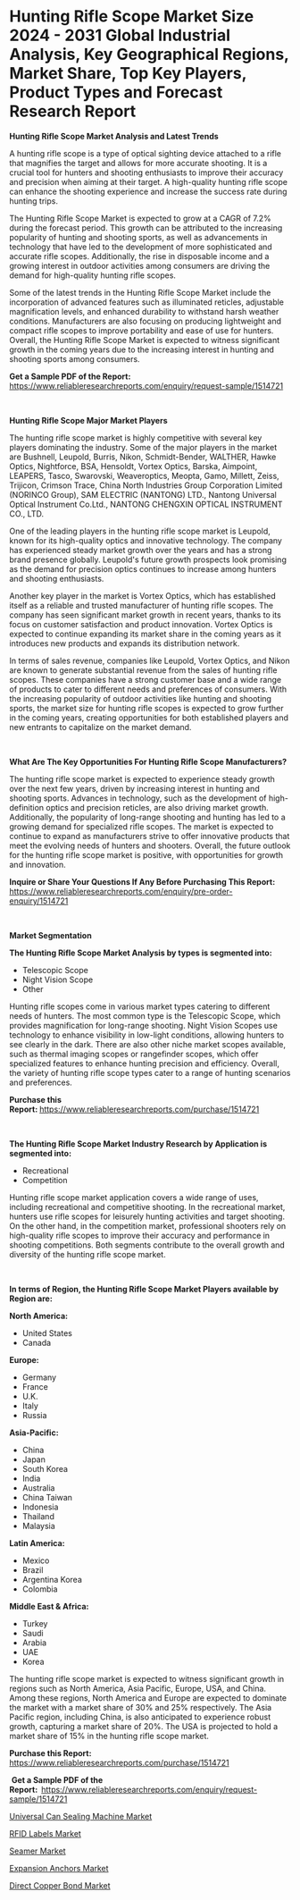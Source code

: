 <p><h1>Hunting Rifle Scope Market Size 2024 - 2031 Global Industrial Analysis, Key Geographical Regions, Market Share, Top Key Players, Product Types and Forecast Research Report</h1></p><p><strong>Hunting Rifle Scope Market Analysis and Latest Trends</strong></p>
<p><p>A hunting rifle scope is a type of optical sighting device attached to a rifle that magnifies the target and allows for more accurate shooting. It is a crucial tool for hunters and shooting enthusiasts to improve their accuracy and precision when aiming at their target. A high-quality hunting rifle scope can enhance the shooting experience and increase the success rate during hunting trips.</p><p>The Hunting Rifle Scope Market is expected to grow at a CAGR of 7.2% during the forecast period. This growth can be attributed to the increasing popularity of hunting and shooting sports, as well as advancements in technology that have led to the development of more sophisticated and accurate rifle scopes. Additionally, the rise in disposable income and a growing interest in outdoor activities among consumers are driving the demand for high-quality hunting rifle scopes.</p><p>Some of the latest trends in the Hunting Rifle Scope Market include the incorporation of advanced features such as illuminated reticles, adjustable magnification levels, and enhanced durability to withstand harsh weather conditions. Manufacturers are also focusing on producing lightweight and compact rifle scopes to improve portability and ease of use for hunters. Overall, the Hunting Rifle Scope Market is expected to witness significant growth in the coming years due to the increasing interest in hunting and shooting sports among consumers.</p></p>
<p><strong>Get a Sample PDF of the Report:&nbsp;</strong> <a href="https://www.reliableresearchreports.com/enquiry/request-sample/1514721">https://www.reliableresearchreports.com/enquiry/request-sample/1514721</a></p>
<p>&nbsp;</p>
<p><strong>Hunting Rifle Scope Major Market Players</strong></p>
<p><p>The hunting rifle scope market is highly competitive with several key players dominating the industry. Some of the major players in the market are Bushnell, Leupold, Burris, Nikon, Schmidt-Bender, WALTHER, Hawke Optics, Nightforce, BSA, Hensoldt, Vortex Optics, Barska, Aimpoint, LEAPERS, Tasco, Swarovski, Weaveroptics, Meopta, Gamo, Millett, Zeiss, Trijicon, Crimson Trace, China North Industries Group Corporation Limited (NORINCO Group), SAM ELECTRIC (NANTONG) LTD., Nantong Universal Optical Instrument Co.Ltd., NANTONG CHENGXIN OPTICAL INSTRUMENT CO., LTD.</p><p>One of the leading players in the hunting rifle scope market is Leupold, known for its high-quality optics and innovative technology. The company has experienced steady market growth over the years and has a strong brand presence globally. Leupold's future growth prospects look promising as the demand for precision optics continues to increase among hunters and shooting enthusiasts.</p><p>Another key player in the market is Vortex Optics, which has established itself as a reliable and trusted manufacturer of hunting rifle scopes. The company has seen significant market growth in recent years, thanks to its focus on customer satisfaction and product innovation. Vortex Optics is expected to continue expanding its market share in the coming years as it introduces new products and expands its distribution network.</p><p>In terms of sales revenue, companies like Leupold, Vortex Optics, and Nikon are known to generate substantial revenue from the sales of hunting rifle scopes. These companies have a strong customer base and a wide range of products to cater to different needs and preferences of consumers. With the increasing popularity of outdoor activities like hunting and shooting sports, the market size for hunting rifle scopes is expected to grow further in the coming years, creating opportunities for both established players and new entrants to capitalize on the market demand.</p></p>
<p>&nbsp;</p>
<p><strong>What Are The Key Opportunities For Hunting Rifle Scope Manufacturers?</strong></p>
<p><p>The hunting rifle scope market is expected to experience steady growth over the next few years, driven by increasing interest in hunting and shooting sports. Advances in technology, such as the development of high-definition optics and precision reticles, are also driving market growth. Additionally, the popularity of long-range shooting and hunting has led to a growing demand for specialized rifle scopes. The market is expected to continue to expand as manufacturers strive to offer innovative products that meet the evolving needs of hunters and shooters. Overall, the future outlook for the hunting rifle scope market is positive, with opportunities for growth and innovation.</p></p>
<p><strong>Inquire or Share Your Questions If Any Before Purchasing This Report:</strong> <a href="https://www.reliableresearchreports.com/enquiry/pre-order-enquiry/1514721">https://www.reliableresearchreports.com/enquiry/pre-order-enquiry/1514721</a></p>
<p>&nbsp;</p>
<p><strong>Market Segmentation</strong></p>
<p><strong>The Hunting Rifle Scope Market Analysis by types is segmented into:</strong></p>
<p><ul><li>Telescopic Scope</li><li>Night Vision Scope</li><li>Other</li></ul></p>
<p><p>Hunting rifle scopes come in various market types catering to different needs of hunters. The most common type is the Telescopic Scope, which provides magnification for long-range shooting. Night Vision Scopes use technology to enhance visibility in low-light conditions, allowing hunters to see clearly in the dark. There are also other niche market scopes available, such as thermal imaging scopes or rangefinder scopes, which offer specialized features to enhance hunting precision and efficiency. Overall, the variety of hunting rifle scope types cater to a range of hunting scenarios and preferences.</p></p>
<p><strong>Purchase this Report:&nbsp;</strong><a href="https://www.reliableresearchreports.com/purchase/1514721">https://www.reliableresearchreports.com/purchase/1514721</a></p>
<p>&nbsp;</p>
<p><strong>The Hunting Rifle Scope Market Industry Research by Application is segmented into:</strong></p>
<p><ul><li>Recreational</li><li>Competition</li></ul></p>
<p><p>Hunting rifle scope market application covers a wide range of uses, including recreational and competitive shooting. In the recreational market, hunters use rifle scopes for leisurely hunting activities and target shooting. On the other hand, in the competition market, professional shooters rely on high-quality rifle scopes to improve their accuracy and performance in shooting competitions. Both segments contribute to the overall growth and diversity of the hunting rifle scope market.</p></p>
<p>&nbsp;</p>
<p><strong>In terms of Region, the Hunting Rifle Scope Market Players available by Region are:</strong></p>
<p>
    <p> <strong> North America: </strong>
        <ul>
            <li>United States</li>
            <li>Canada</li>
        </ul>
        </p> 
    <p> <strong> Europe: </strong>
        <ul>
            <li>Germany</li>
            <li>France</li>
            <li>U.K.</li>
            <li>Italy</li>
            <li>Russia</li>
        </ul>
        </p> 
    <p> <strong> Asia-Pacific: </strong>
        <ul>
            <li>China</li>
            <li>Japan</li>
            <li>South Korea</li>
            <li>India</li>
            <li>Australia</li>
            <li>China Taiwan</li>
            <li>Indonesia</li>
            <li>Thailand</li>
            <li>Malaysia</li>
        </ul>
        </p> 
    <p> <strong> Latin America: </strong>
        <ul>
            <li>Mexico</li>
            <li>Brazil</li>
            <li>Argentina Korea</li>
            <li>Colombia</li>
        </ul>
        </p> 
    <p> <strong> Middle East & Africa: </strong>
        <ul>
            <li>Turkey</li>
            <li>Saudi</li>
            <li>Arabia</li>
            <li>UAE</li>
            <li>Korea</li>
        </ul>
    </p>
    </p>
<p><p>The hunting rifle scope market is expected to witness significant growth in regions such as North America, Asia Pacific, Europe, USA, and China. Among these regions, North America and Europe are expected to dominate the market with a market share of 30% and 25% respectively. The Asia Pacific region, including China, is also anticipated to experience robust growth, capturing a market share of 20%. The USA is projected to hold a market share of 15% in the hunting rifle scope market.</p></p>
<p><strong>Purchase this Report: </strong><a href="https://www.reliableresearchreports.com/purchase/1514721">https://www.reliableresearchreports.com/purchase/1514721</a></p>
<p>&nbsp;<strong>Get a Sample PDF of the Report:&nbsp;&nbsp;</strong><a href="https://www.reliableresearchreports.com/enquiry/request-sample/1514721">https://www.reliableresearchreports.com/enquiry/request-sample/1514721</a></p>
<p><strong></strong></p>
<p><p><a href="https://chivalrous-flock-a86.notion.site/Universal-Can-Sealing-Machine-Market-Share-Market-New-Trends-Analysis-Report-By-Type-By-Applicati-ca3d2c4499c649a1afce82d4e09379ed">Universal Can Sealing Machine Market</a></p><p><a href="https://view.publitas.com/reportprime-1/rfid-labels-market-research-report-provides-thorough-industry-overview-which-offers-an-in-depth-analysis-of-product-trends-and-new-market-divisions/">RFID Labels Market</a></p><p><a href="https://faithful-glue-af3.notion.site/Seamer-Market-with-the-goal-of-estimating-the-market-size-and-future-growth-potential-of-various-mar-9dccb243fdec4c99ac28d54185e85432">Seamer Market</a></p><p><a href="https://view.publitas.com/reportprime-1/global-expansion-anchors-market-by-types-applications-and-major-players-with-regional-growth-rate-analysis-and-development-situation-from-2024-to-2031/">Expansion Anchors Market</a></p><p><a href="https://angry-finch-aaf.notion.site/Direct-Copper-Bond-Market-Size-and-Growth-Market-Segmentation-Regional-and-Country-Breakdowns-and-86e8bbc3a14947ea8c46e56774d1fc86">Direct Copper Bond Market</a></p></p>